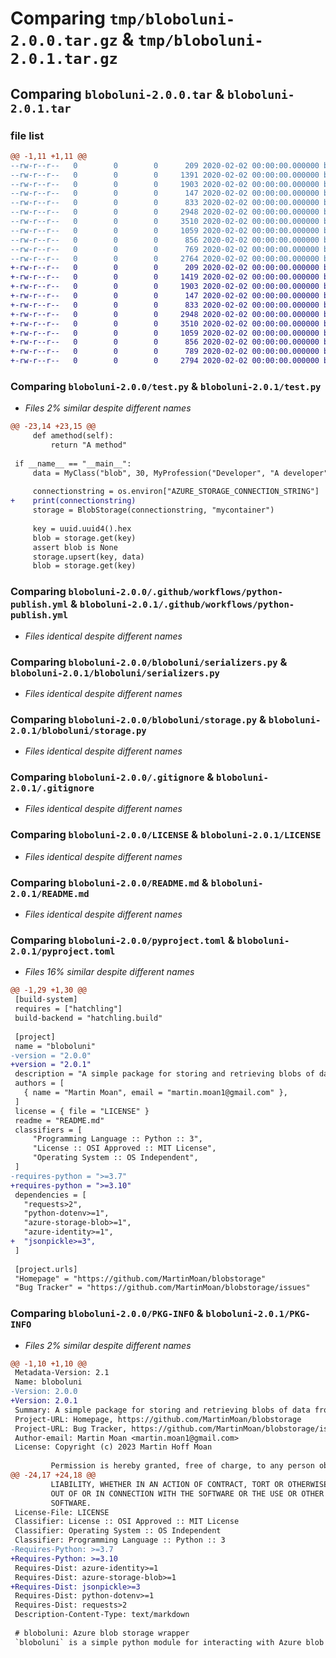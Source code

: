 # Comparing `tmp/bloboluni-2.0.0.tar.gz` & `tmp/bloboluni-2.0.1.tar.gz`

## Comparing `bloboluni-2.0.0.tar` & `bloboluni-2.0.1.tar`

### file list

```diff
@@ -1,11 +1,11 @@
--rw-r--r--   0        0        0      209 2020-02-02 00:00:00.000000 bloboluni-2.0.0/GitVersion.yml
--rw-r--r--   0        0        0     1391 2020-02-02 00:00:00.000000 bloboluni-2.0.0/test.py
--rw-r--r--   0        0        0     1903 2020-02-02 00:00:00.000000 bloboluni-2.0.0/.github/workflows/python-publish.yml
--rw-r--r--   0        0        0      147 2020-02-02 00:00:00.000000 bloboluni-2.0.0/bloboluni/__init__.py
--rw-r--r--   0        0        0      833 2020-02-02 00:00:00.000000 bloboluni-2.0.0/bloboluni/serializers.py
--rw-r--r--   0        0        0     2948 2020-02-02 00:00:00.000000 bloboluni-2.0.0/bloboluni/storage.py
--rw-r--r--   0        0        0     3510 2020-02-02 00:00:00.000000 bloboluni-2.0.0/.gitignore
--rw-r--r--   0        0        0     1059 2020-02-02 00:00:00.000000 bloboluni-2.0.0/LICENSE
--rw-r--r--   0        0        0      856 2020-02-02 00:00:00.000000 bloboluni-2.0.0/README.md
--rw-r--r--   0        0        0      769 2020-02-02 00:00:00.000000 bloboluni-2.0.0/pyproject.toml
--rw-r--r--   0        0        0     2764 2020-02-02 00:00:00.000000 bloboluni-2.0.0/PKG-INFO
+-rw-r--r--   0        0        0      209 2020-02-02 00:00:00.000000 bloboluni-2.0.1/GitVersion.yml
+-rw-r--r--   0        0        0     1419 2020-02-02 00:00:00.000000 bloboluni-2.0.1/test.py
+-rw-r--r--   0        0        0     1903 2020-02-02 00:00:00.000000 bloboluni-2.0.1/.github/workflows/python-publish.yml
+-rw-r--r--   0        0        0      147 2020-02-02 00:00:00.000000 bloboluni-2.0.1/bloboluni/__init__.py
+-rw-r--r--   0        0        0      833 2020-02-02 00:00:00.000000 bloboluni-2.0.1/bloboluni/serializers.py
+-rw-r--r--   0        0        0     2948 2020-02-02 00:00:00.000000 bloboluni-2.0.1/bloboluni/storage.py
+-rw-r--r--   0        0        0     3510 2020-02-02 00:00:00.000000 bloboluni-2.0.1/.gitignore
+-rw-r--r--   0        0        0     1059 2020-02-02 00:00:00.000000 bloboluni-2.0.1/LICENSE
+-rw-r--r--   0        0        0      856 2020-02-02 00:00:00.000000 bloboluni-2.0.1/README.md
+-rw-r--r--   0        0        0      789 2020-02-02 00:00:00.000000 bloboluni-2.0.1/pyproject.toml
+-rw-r--r--   0        0        0     2794 2020-02-02 00:00:00.000000 bloboluni-2.0.1/PKG-INFO
```

### Comparing `bloboluni-2.0.0/test.py` & `bloboluni-2.0.1/test.py`

 * *Files 2% similar despite different names*

```diff
@@ -23,14 +23,15 @@
     def amethod(self):
         return "A method"
 
 if __name__ == "__main__":
     data = MyClass("blob", 30, MyProfession("Developer", "A developer"))
 
     connectionstring = os.environ["AZURE_STORAGE_CONNECTION_STRING"]
+    print(connectionstring)
     storage = BlobStorage(connectionstring, "mycontainer")
     
     key = uuid.uuid4().hex
     blob = storage.get(key)
     assert blob is None
     storage.upsert(key, data)
     blob = storage.get(key)
```

### Comparing `bloboluni-2.0.0/.github/workflows/python-publish.yml` & `bloboluni-2.0.1/.github/workflows/python-publish.yml`

 * *Files identical despite different names*

### Comparing `bloboluni-2.0.0/bloboluni/serializers.py` & `bloboluni-2.0.1/bloboluni/serializers.py`

 * *Files identical despite different names*

### Comparing `bloboluni-2.0.0/bloboluni/storage.py` & `bloboluni-2.0.1/bloboluni/storage.py`

 * *Files identical despite different names*

### Comparing `bloboluni-2.0.0/.gitignore` & `bloboluni-2.0.1/.gitignore`

 * *Files identical despite different names*

### Comparing `bloboluni-2.0.0/LICENSE` & `bloboluni-2.0.1/LICENSE`

 * *Files identical despite different names*

### Comparing `bloboluni-2.0.0/README.md` & `bloboluni-2.0.1/README.md`

 * *Files identical despite different names*

### Comparing `bloboluni-2.0.0/pyproject.toml` & `bloboluni-2.0.1/pyproject.toml`

 * *Files 16% similar despite different names*

```diff
@@ -1,29 +1,30 @@
 [build-system]
 requires = ["hatchling"]
 build-backend = "hatchling.build"
 
 [project]
 name = "bloboluni"
-version = "2.0.0"
+version = "2.0.1"
 description = "A simple package for storing and retrieving blobs of data from Azure Blob Storage"
 authors = [
   { name = "Martin Moan", email = "martin.moan1@gmail.com" },
 ]
 license = { file = "LICENSE" }
 readme = "README.md"
 classifiers = [
     "Programming Language :: Python :: 3",
     "License :: OSI Approved :: MIT License",
     "Operating System :: OS Independent",
 ]
-requires-python = ">=3.7"
+requires-python = ">=3.10"
 dependencies = [
   "requests>2",
   "python-dotenv>=1",
   "azure-storage-blob>=1",
   "azure-identity>=1",
+  "jsonpickle>=3",
 ]
 
 [project.urls]
 "Homepage" = "https://github.com/MartinMoan/blobstorage"
 "Bug Tracker" = "https://github.com/MartinMoan/blobstorage/issues"
```

### Comparing `bloboluni-2.0.0/PKG-INFO` & `bloboluni-2.0.1/PKG-INFO`

 * *Files 2% similar despite different names*

```diff
@@ -1,10 +1,10 @@
 Metadata-Version: 2.1
 Name: bloboluni
-Version: 2.0.0
+Version: 2.0.1
 Summary: A simple package for storing and retrieving blobs of data from Azure Blob Storage
 Project-URL: Homepage, https://github.com/MartinMoan/blobstorage
 Project-URL: Bug Tracker, https://github.com/MartinMoan/blobstorage/issues
 Author-email: Martin Moan <martin.moan1@gmail.com>
 License: Copyright (c) 2023 Martin Hoff Moan
         
         Permission is hereby granted, free of charge, to any person obtaining a copy
@@ -24,17 +24,18 @@
         LIABILITY, WHETHER IN AN ACTION OF CONTRACT, TORT OR OTHERWISE, ARISING FROM,
         OUT OF OR IN CONNECTION WITH THE SOFTWARE OR THE USE OR OTHER DEALINGS IN THE
         SOFTWARE.
 License-File: LICENSE
 Classifier: License :: OSI Approved :: MIT License
 Classifier: Operating System :: OS Independent
 Classifier: Programming Language :: Python :: 3
-Requires-Python: >=3.7
+Requires-Python: >=3.10
 Requires-Dist: azure-identity>=1
 Requires-Dist: azure-storage-blob>=1
+Requires-Dist: jsonpickle>=3
 Requires-Dist: python-dotenv>=1
 Requires-Dist: requests>2
 Description-Content-Type: text/markdown
 
 # bloboluni: Azure blob storage wrapper
 `bloboluni` is a simple python module for interacting with Azure blob storage.
```

